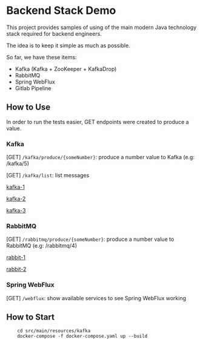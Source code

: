 # Backend Stack Demo

This project provides samples of using of the main modern Java technology stack required for backend engineers. 

The idea is to keep it simple as much as possible.

So far, we have these items:

* Kafka (Kafka + ZooKeeper + KafkaDrop)
* RabbitMQ
* Spring WebFlux
* Gitlab Pipeline


## How to Use
In order to run the tests easier, GET endpoints were created to produce a value.

### Kafka
[GET] ````/kafka/produce/{someNumber}````: produce a number value to Kafka (e.g: /kafka/5)

[GET] ````/kafka/list````: list messages

[kafka-1](https://imgur.com/a/FZg6jwk?raw=true)

[kafka-2](https://imgur.com/9z5fAeX)

[kafka-3](https://imgur.com/H7FDYsB)


### RabbitMQ
[GET] ````/rabbitmq/produce/{someNumber}````: produce a number value to RabbitMQ (e.g: /rabbitmq/4)

[rabbit-1](https://imgur.com/DUiDSlo)

[rabbit-2](https://imgur.com/UVqPOWX)


### Spring WebFlux
[GET] ````/webflux````: show available services to see Spring WebFlux working


## How to Start
```
    cd src/main/resources/kafka
    docker-compose -f docker-compose.yaml up --build
```
